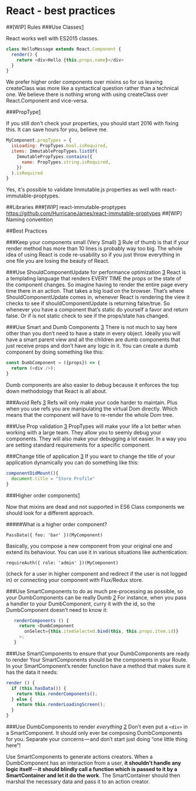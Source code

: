 # React - best practices
##[WIP] Rules
###Use Classes[1]

React works well with ES2015 classes.

```javascript
class HelloMessage extends React.Component {  
  render() {
    return <div>Hello {this.props.name}</div>
  }
}
```
We prefer higher order components over mixins so for us leaving createClass was more like a syntactical question rather than a technical one. We believe there is nothing wrong with using createClass over React.Component and vice-versa.

###PropType[1]

If you still don't check your properties, you should start 2016 with fixing this. It can save hours for you, believe me.

```javascript
MyComponent.propTypes = {  
  isLoading: PropTypes.bool.isRequired,
  items: ImmutablePropTypes.listOf(
    ImmutablePropTypes.contains({
      name: PropTypes.string.isRequired,
    })
  ).isRequired
}
```
Yes, it's possible to validate Immutable.js properties as well with react-immutable-proptypes.


##Libraries
###[WIP] react-immutable-proptypes
https://github.com/HurricaneJames/react-immutable-proptypes
##[WIP] Naming convention

##Best Practices

###Keep your components small (Very Small) [3]
Rule of thumb is that if your render method has more than 10 lines is probably way too big. The whole idea of using React is code re-usability so if you just throw everything in one file you are losing the beauty of React.

###Use ShouldComponentUpdate for performance optimization [3]
React is a templating language that renders EVERY TIME the props or the state of the component changes. So imagine having to render the entire page every time there in an action. That takes a big load on the browser. That’s where ShouldComponentUpdate comes in, whenever React is rendering the view it checks to see if shouldComponentUpdate is returning false/true. So whenever you have a component that’s static do yourself a favor and return false. Or if is not static check to see if the props/state has changed.

###Use Smart and Dumb Components [3]
There is not much to say here other than you don’t need to have a state in every object. Ideally you will have a smart parent view and all the children are dumb components that just receive props and don’t have any logic in it. You can create a dumb component by doing something like this:
```javascript
const DumbComponent = ({props}) => {
  return (<div />);
}
```
Dumb components are also easier to debug because it enforces the top down methodology that React is all about.

###Avoid Refs [3]
Refs will only make your code harder to maintain. Plus when you use refs you are manipulating the virtual Dom directly. Which means that the component will have to re-render the whole Dom tree.

###Use Prop validation [3]
PropTypes will make your life a lot better when working with a large team. They allow you to seemly debug your components. They will also make your debugging a lot easier. In a way you are setting standard requirements for a specific component.

###Change title of application [3]
If you want to change the title of your application dynamically you can do something like this:
```javascript
componentDidMount(){ 
  document.title = "Store Profile" 
}
```

###Higher order components[1]

Now that mixins are dead and not supported in ES6 Class components we should look for a different approach.

#####What is a higher order component?

`PassData({ foo: 'bar' })(MyComponent)`
  
Basically, you compose a new component from your original one and extend its behaviour. You can use it in various situations like authentication: 

`requireAuth({ role: 'admin' })(MyComponent)` 

(check for a user in higher component and redirect if the user is not logged in) or connecting your component with Flux/Redux store.

###Use SmartComponents to do as much pre-processing as possible, so your DumbComponents can be really Dumb [2]
   For instance, when you pass a handler to your DumbComponent, curry it with the id, so the DumbComponent doesn’t need to know it:
```javascript
   renderComponents () {
     return <DumbComponent 
       onSelect={this.itemSelected.bind(this, this.props.item.id)}
     >;
   }
```
###Use SmartComponents to ensure that your DumbComponents are ready to render
   Your SmartComponents should be the components in your Route. In your SmartComponent’s render function have a method that makes sure it has the data it needs:
   ```javascript
   render () {
     if (this.hasData()) {
       return this.renderComponents();
     } else {
       return this.renderLoadingScreen();
     }
   }   
 ```

###Use DumbComponents to render *everything* [2]
   Don’t even put a `<div>` in a SmartComponent. It should only ever be composing DumbComponents for you. Separate your concerns — and don’t start just doing “one little thing here”!
   
   Use SmartComponents to generate actions creators.
   When a DumbComponent has an interaction from a user, **it shouldn’t handle any logic itself** — **it should blindly call a function which is passed to it by a SmartContainer and let it do the work**.
   The SmartContainer should then marshal the necessary data and pass it to an action creator.

[1]:https://blog.risingstack.com/react-js-best-practices-for-2016/
[2]:https://medium.com/@tkssharma/react-redux-best-practices-write-production-apps-7c3639e3c447#.ytgt7dszs
[3]:https://medium.com/@nesbtesh/react-best-practices-a76fd0fbef21#.nti9m9ig1
